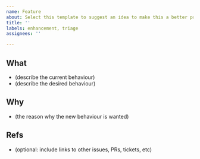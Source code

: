 ```yaml
---
name: Feature
about: Select this template to suggest an idea to make this a better project
title: ''
labels: enhancement, triage
assignees: ''

---
```


## What

- (describe the current behaviour)
- (describe the desired behaviour)

## Why

- (the reason why the new behaviour is wanted)

## Refs

- (optional: include links to other issues, PRs, tickets, etc)
